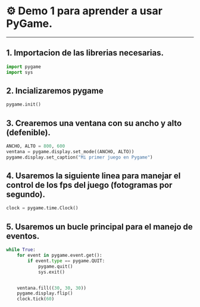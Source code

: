 # ⚙️ Demo 1 para aprender a usar PyGame.
---
## 1. Importacion de las librerias necesarias.

```python
import pygame
import sys
```
## 2. Incializaremos pygame

```python
pygame.init()
```

## 3. Crearemos una ventana con su ancho y alto (defenible).

```python
ANCHO, ALTO = 800, 600
ventana = pygame.display.set_mode((ANCHO, ALTO))
pygame.display.set_caption("Mi primer juego en Pygame")
```

## 4. Usaremos la siguiente linea para manejar el control de los fps del juego (fotogramas por segundo).

```python
clock = pygame.time.Clock()
```

## 5. Usaremos un bucle principal para el manejo de eventos.

```python
while True:
    for event in pygame.event.get():
        if event.type == pygame.QUIT:
            pygame.quit()
            sys.exit()


    ventana.fill((30, 30, 30))
    pygame.display.flip()
    clock.tick(60)
```
